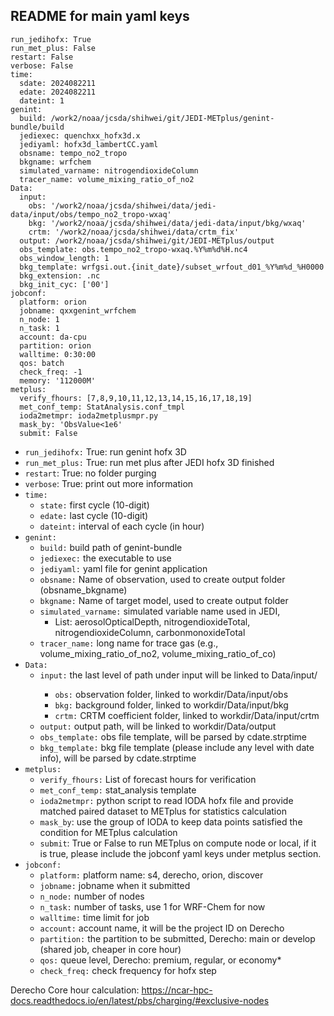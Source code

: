 ## README for main yaml keys
```
run_jedihofx: True
run_met_plus: False
restart: False
verbose: False
time:
  sdate: 2024082211
  edate: 2024082211
  dateint: 1 
genint:
  build: /work2/noaa/jcsda/shihwei/git/JEDI-METplus/genint-bundle/build 
  jediexec: quenchxx_hofx3d.x
  jediyaml: hofx3d_lambertCC.yaml
  obsname: tempo_no2_tropo
  bkgname: wrfchem
  simulated_varname: nitrogendioxideColumn
  tracer_name: volume_mixing_ratio_of_no2
Data:
  input: 
    obs: '/work2/noaa/jcsda/shihwei/data/jedi-data/input/obs/tempo_no2_tropo-wxaq'
    bkg: '/work2/noaa/jcsda/shihwei/data/jedi-data/input/bkg/wxaq'
    crtm: '/work2/noaa/jcsda/shihwei/data/crtm_fix'
  output: /work2/noaa/jcsda/shihwei/git/JEDI-METplus/output
  obs_template: obs.tempo_no2_tropo-wxaq.%Y%m%d%H.nc4
  obs_window_length: 1
  bkg_template: wrfgsi.out.{init_date}/subset_wrfout_d01_%Y%m%d_%H0000
  bkg_extension: .nc
  bkg_init_cyc: ['00']
jobconf:
  platform: orion
  jobname: qxxgenint_wrfchem
  n_node: 1
  n_task: 1
  account: da-cpu
  partition: orion
  walltime: 0:30:00
  qos: batch
  check_freq: -1
  memory: '112000M'
metplus:
  verify_fhours: [7,8,9,10,11,12,13,14,15,16,17,18,19]
  met_conf_temp: StatAnalysis.conf_tmpl
  ioda2metmpr: ioda2metplusmpr.py 
  mask_by: 'ObsValue<1e6'
  submit: False
```
* `run_jedihofx:` True: run genint hofx 3D 
* `run_met_plus:` True: run met plus after JEDI hofx 3D finished
* `restart`: True: no folder purging
* `verbose`: True: print out more information
* `time:`
  * `state:` first cycle (10-digit)
  * `edate:` last cycle (10-digit)
  * `dateint:` interval of each cycle (in hour)
* `genint:`
  * `build:` build path of genint-bundle
  * `jediexec:` the executable to use
  * `jediyaml:` yaml file for genint application
  * `obsname:` Name of observation, used to create output folder (obsname_bkgname)
  * `bkgname:` Name of target model, used to create output folder
  * `simulated_varname:` simulated variable name used in JEDI,
    * List: aerosolOpticalDepth, nitrogendioxideTotal, nitrogendioxideColumn, carbonmonoxideTotal
  * `tracer_name:` long name for trace gas (e.g., volume_mixing_ratio_of_no2, volume_mixing_ratio_of_co)
* `Data:`
  * `input:` the last level of path under input will be linked to Data/input/<key>
    * `obs:` observation folder, linked to workdir/Data/input/obs 
    * `bkg:` background folder, linked to workdir/Data/input/bkg
    * `crtm:` CRTM coefficient folder, linked to workdir/Data/input/crtm
  * `output:` output path, will be linked to workdir/Data/output
  * `obs_template:` obs file template, will be parsed by cdate.strptime
  * `bkg_template:` bkg file template (please include any level with date info), will be parsed by cdate.strptime
* `metplus:`
  * `verify_fhours:` List of forecast hours for verification
  * `met_conf_temp:` stat_analysis template
  * `ioda2metmpr:` python script to read IODA hofx file and provide matched paired dataset to METplus for statistics calculation
  * `mask_by`: use the group of IODA to keep data points satisfied the condition for METplus calculation
  * `submit`: True or False to run METplus on compute node or local, if it is true, please include the jobconf yaml keys under metplus section.
* `jobconf:`
  * `platform:` platform name: s4, derecho, orion, discover
  * `jobname:` jobname when it submitted
  * `n_node:` number of nodes
  * `n_task:` number of tasks, use 1 for WRF-Chem for now
  * `walltime:` time limit for job
  * `account:` account name, it will be the project ID on Derecho
  * `partition:`  the partition to be submitted, Derecho: main or develop (shared job, cheaper in core hour)
  * `qos:` queue level, Derecho: premium, regular, or economy*
  * `check_freq:` check frequency for hofx step

Derecho Core hour calculation: https://ncar-hpc-docs.readthedocs.io/en/latest/pbs/charging/#exclusive-nodes
